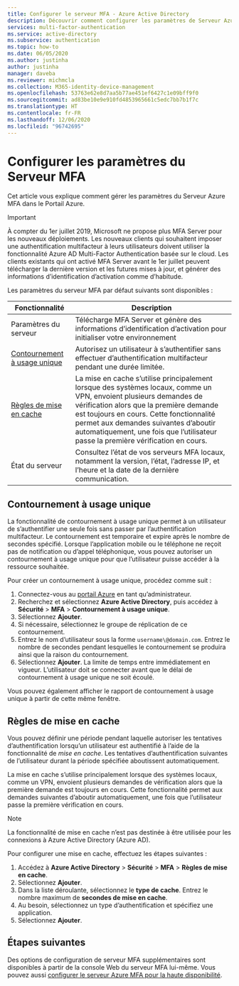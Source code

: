 ```yaml
---
title: Configurer le serveur MFA - Azure Active Directory
description: Découvrir comment configurer les paramètres de Serveur Azure MFA dans le Portail Azure
services: multi-factor-authentication
ms.service: active-directory
ms.subservice: authentication
ms.topic: how-to
ms.date: 06/05/2020
ms.author: justinha
author: justinha
manager: daveba
ms.reviewer: michmcla
ms.collection: M365-identity-device-management
ms.openlocfilehash: 53763e62e8d7aa5b77ae451ef6427c1e09bff9f0
ms.sourcegitcommit: ad83be10e9e910fd4853965661c5edc7bb7b1f7c
ms.translationtype: HT
ms.contentlocale: fr-FR
ms.lasthandoff: 12/06/2020
ms.locfileid: "96742695"
---
```

# <a name="configure-mfa-server-settings"></a>Configurer les paramètres du Serveur MFA

Cet article vous explique comment gérer les paramètres du Serveur Azure MFA dans le Portail Azure.

> [!IMPORTANT]
> À compter du 1er juillet 2019, Microsoft ne propose plus MFA Server pour les nouveaux déploiements. Les nouveaux clients qui souhaitent imposer une authentification multifacteur à leurs utilisateurs doivent utiliser la fonctionnalité Azure AD Multi-Factor Authentication basée sur le cloud. Les clients existants qui ont activé MFA Server avant le 1er juillet peuvent télécharger la dernière version et les futures mises à jour, et générer des informations d’identification d’activation comme d’habitude.

Les paramètres du serveur MFA par défaut suivants sont disponibles :

| Fonctionnalité | Description |
| ------- | ----------- |
| Paramètres du serveur | Télécharge MFA Server et génère des informations d’identification d’activation pour initialiser votre environnement |
| [Contournement à usage unique](#one-time-bypass) | Autorisez un utilisateur à s’authentifier sans effectuer d’authentification multifacteur pendant une durée limitée. |
| [Règles de mise en cache](#caching-rules) |  La mise en cache s’utilise principalement lorsque des systèmes locaux, comme un VPN, envoient plusieurs demandes de vérification alors que la première demande est toujours en cours. Cette fonctionnalité permet aux demandes suivantes d’aboutir automatiquement, une fois que l’utilisateur passe la première vérification en cours. |
| État du serveur | Consultez l’état de vos serveurs MFA locaux, notamment la version, l’état, l’adresse IP, et l’heure et la date de la dernière communication. |

## <a name="one-time-bypass"></a>Contournement à usage unique

La fonctionnalité de contournement à usage unique permet à un utilisateur de s’authentifier une seule fois sans passer par l’authentification multifacteur. Le contournement est temporaire et expire après le nombre de secondes spécifié. Lorsque l’application mobile ou le téléphone ne reçoit pas de notification ou d’appel téléphonique, vous pouvez autoriser un contournement à usage unique pour que l’utilisateur puisse accéder à la ressource souhaitée.

Pour créer un contournement à usage unique, procédez comme suit :

1. Connectez-vous au [portail Azure](https://portal.azure.com) en tant qu’administrateur.
1. Recherchez et sélectionnez **Azure Active Directory**, puis accédez à **Sécurité** > **MFA** > **Contournement à usage unique**.
1. Sélectionnez **Ajouter**.
1. Si nécessaire, sélectionnez le groupe de réplication de ce contournement.
1. Entrez le nom d’utilisateur sous la forme `username\@domain.com`. Entrez le nombre de secondes pendant lesquelles le contournement se produira ainsi que la raison du contournement.
1. Sélectionnez **Ajouter**. La limite de temps entre immédiatement en vigueur. L’utilisateur doit se connecter avant que le délai de contournement à usage unique ne soit écoulé.

Vous pouvez également afficher le rapport de contournement à usage unique à partir de cette même fenêtre.

## <a name="caching-rules"></a>Règles de mise en cache

Vous pouvez définir une période pendant laquelle autoriser les tentatives d’authentification lorsqu’un utilisateur est authentifié à l’aide de la fonctionnalité de _mise en cache_. Les tentatives d’authentification suivantes de l’utilisateur durant la période spécifiée aboutissent automatiquement.

La mise en cache s’utilise principalement lorsque des systèmes locaux, comme un VPN, envoient plusieurs demandes de vérification alors que la première demande est toujours en cours. Cette fonctionnalité permet aux demandes suivantes d’aboutir automatiquement, une fois que l’utilisateur passe la première vérification en cours.

>[!NOTE]
> La fonctionnalité de mise en cache n’est pas destinée à être utilisée pour les connexions à Azure Active Directory (Azure AD).

Pour configurer une mise en cache, effectuez les étapes suivantes :

1. Accédez à **Azure Active Directory** > **Sécurité** > **MFA** > **Règles de mise en cache**.
1. Sélectionnez **Ajouter**.
1. Dans la liste déroulante, sélectionnez le **type de cache**. Entrez le nombre maximum de **secondes de mise en cache**.
1. Au besoin, sélectionnez un type d’authentification et spécifiez une application.
1. Sélectionnez **Ajouter**.

## <a name="next-steps"></a>Étapes suivantes

Des options de configuration de serveur MFA supplémentaires sont disponibles à partir de la console Web du serveur MFA lui-même. Vous pouvez aussi [configurer le serveur Azure MFA pour la haute disponibilité](howto-mfaserver-deploy-ha.md).
